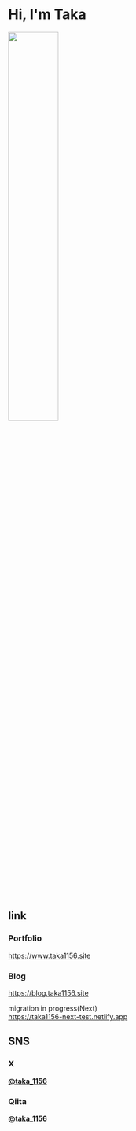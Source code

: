 # Hi, I'm Taka 

<!-- <img src="https://taka1156-backend.vercel.app/api/v1/visiter.svg?color=tomato" width="50%"> --> 
<img src="https://taka1156-backend.vercel.app/api/v1/github.svg?account=taka1156&bgcolor=none" width="45%">

## link
### Portfolio
<a href="https://www.taka1156.site">https://www.taka1156.site</a>

### Blog

https://blog.taka1156.site

migration in progress(Next)  
https://taka1156-next-test.netlify.app


## SNS
### X
**[@taka_1156](https://twitter.com/taka_1156)**

### Qiita
**[@taka_1156](https://qiita.com/taka_1156)**
